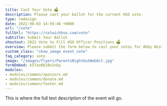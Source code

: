 ```yaml
---
title: Cast Your Vote 🗳️
description: Please cast your ballot for the current HSO vote.
type: redesign
date: 2022-06-03 14:59:46 +0000
url: "/vote"
fullUrl: "https://colwichhso.com/vote"
subtitle: Submit Your Ballot
shoutout: 2022 Vote to Fill HSO Officer Positions 🗳️
overview: Please submit the form below to cast your votes for Abby Winter as Vice President, and Beth Bryan as Treasurer.
custom_class: "show_image event_vote"
faq_category: vote
image: "/images/flyers/ParentsNightOutWebOct.jpg"
formEmbed: k57ao0b18o1nby
modules:
- modules/common/sponsors.md
- modules/common/donate.md
- modules/common/footer.md
---
```

This is where the full text description of the event will go.
